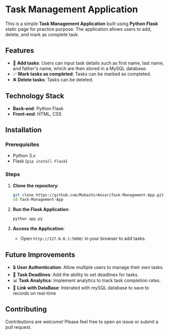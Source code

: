 # Task Management Application

This is a simple **Task Management Application** built using **Python Flask** static page for practice purpose. The application allows users to add, delete, and mark as complete task.

## Features

- 📝 **Add tasks**: Users can input task details such as first name, last name, and father's name, which are then stored in a MySQL database.
- ✅ **Mark tasks as completed**: Tasks can be marked as completed.
- ❌ **Delete tasks**: Tasks can be deleted.

## Technology Stack

- **Back-end**: Python Flask
- **Front-end**: HTML, CSS

## Installation

### Prerequisites

- Python 3.x
- Flask (`pip install Flask`)

### Steps

1. **Clone the repository**:
    ```bash
    git clone https://github.com/MubashirAnsariTask-Management-App.git
    cd Task-Management-App
    ```

2. **Run the Flask Application**:
    ```bash
    python app.py
    ```

5. **Access the Application**:
    - Open `http://127.0.0.1:5000/` in your browser to add tasks.

## Future Improvements

- 🔒 **User Authentication**: Allow multiple users to manage their own tasks.
- 📅 **Task Deadlines**: Add the ability to set deadlines for tasks.
- 📊 **Task Analytics**: Implement analytics to track task completion rates.
- 📅 **Link with DataBase**: Interated with mySQL database to save to records on real-time

## Contributing

Contributions are welcome! Please feel free to open an issue or submit a pull request.

